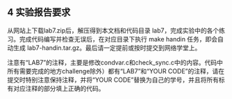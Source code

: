 
## 4 实验报告要求 

从网站上下载lab7.zip后，解压得到本文档和代码目录
lab7，完成实验中的各个练习。完成代码编写并检查无误后，在对应目录下执行
make handin 任务，即会自动生成
lab7-handin.tar.gz。最后请一定提前或按时提交到网络学堂上。

注意有“LAB7”的注释，主要是修改condvar.c和check\_sync.c中的内容。代码中所有需要完成的地方challenge除外）都有“LAB7”和“YOUR
CODE”的注释，请在提交时特别注意保持注释，并将“YOUR
CODE”替换为自己的学号，并且将所有标有对应注释的部分填上正确的代码。



